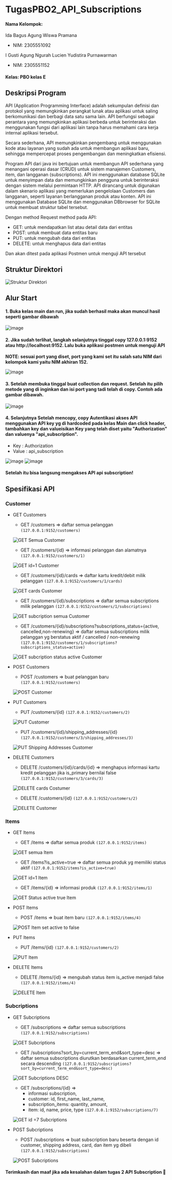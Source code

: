 # TugasPBO2_API_Subscriptions

#### Nama Kelompok:
 Ida Bagus Agung Wiswa Pramana
- NIM: 2305551092

I Gusti Agung Ngurah Lucien Yudistira Purnawarman 
- NIM: 2305551152

#### Kelas: PBO kelas E

## Deskripsi Program

API (Application Programming Interface) adalah sekumpulan definisi dan protokol yang memungkinkan perangkat lunak atau aplikasi untuk saling berkomunikasi dan berbagi data satu sama lain. API berfungsi sebagai perantara yang memungkinkan aplikasi berbeda untuk berinteraksi dan menggunakan fungsi dari aplikasi lain tanpa harus memahami cara kerja internal aplikasi tersebut.

Secara sederhana, API memungkinkan pengembang untuk menggunakan kode atau layanan yang sudah ada untuk membangun aplikasi baru, sehingga mempercepat proses pengembangan dan meningkatkan efisiensi.

Program API dari java ini bertujuan untuk membangun API sederhana yang menangani operasi dasar (CRUD) untuk sistem manajemen Customers, item, dan langganan (subscriptions). API ini menggunakan database SQLite untuk menyimpan data dan memungkinkan pengguna untuk berinteraksi dengan sistem melalui permintaan HTTP. API dirancang untuk digunakan dalam skenario aplikasi yang memerlukan pengelolaan Customers dan langganan, seperti layanan berlangganan produk atau konten. API ini menggunakan Database SQLite dan menggunakan DBbrowser for SQLite untuk membuat struktur tabel tersebut.

Dengan method Request method pada API:
- GET: untuk mendapatkan list atau detail data dari entitas
- POST: untuk membuat data entitas baru
- PUT: untuk mengubah data dari entitas
- DELETE: untuk menghapus data dari entitas

Dan akan ditest pada aplikasi Postmen untuk menguji API tersebut


## Struktur Direktori


![Struktur Direktori](https://github.com/Lucienthewizz/Webdesign/assets/65484618/ed2522ec-0c1b-4a26-8ef1-8224afa8aceb)
## Alur Start

#### 1. Buka kelas main dan run, jika sudah berhasil maka akan muncul hasil seperti gambar dibawah
![image](https://github.com/Lucienthewizz/Webdesign/assets/65484618/8abd13e0-913a-4c9a-bcf4-d354ce430f56)

#### 2. Jika sudah terlihat, langkah selanjutnya tinggal copy 127.0.0.1:9152 atau http://localhost:9152. Lalu buka aplikasi postmen untuk menguji API

__NOTE: sesuai port yang diset, port yang kami set itu salah satu NIM dari kelompok kami yaitu NIM akhiran 152.__

![image](https://github.com/Lucienthewizz/Webdesign/assets/65484618/548e37c2-0d5a-42b8-8456-f3aeb8711ce3)

#### 3. Setelah membuka tinggal buat collection dan request. Setelah itu pilih metode yang di inginkan dan isi port yang tadi telah di copy. Contoh ada gambar dibawah.

![image](https://github.com/Lucienthewizz/Webdesign/assets/65484618/428a733a-4203-4cef-a258-53d1c43d8d4b)

#### 4. Selanjutnya Setelah mencopy, copy Autentikasi akses API menggunakan API key yg di hardcoded pada kelas Main dan click header, tambahkan key dan valueisikan Key yang telah diset yaitu "Authorization" dan valuenya "api_subscription".

- Key       : Authorization
- Value     : api_subscription

![image](https://github.com/Lucienthewizz/Webdesign/assets/65484618/d6af2c47-7302-4978-9fbf-b3f7f8060318)
![image](https://github.com/Lucienthewizz/Webdesign/assets/65484618/cf4310d9-4c43-46ec-9261-e65c51e8da28)

#### Setelah itu bisa langsung mengakses API api subscription!



## Spesifikasi API

### Customer
- GET Customers
    - GET /customers => daftar semua pelanggan ```(127.0.0.1:9152/customers)```

    ![GET Semua Customer](https://github.com/Lucienthewizz/Webdesign/assets/65484618/22d441cd-d65a-4024-9d5f-ca2cd46c2b25)

    - GET /customers/{id} => informasi pelanggan dan alamatnya ```(127.0.0.1:9152/customers/1)```

    ![GET id=1 Customer](https://github.com/Lucienthewizz/Webdesign/assets/65484618/48aaeae2-d135-426e-9e26-eb4b9762300f)

    - GET /customers/{id}/cards => daftar kartu kredit/debit milik pelanggan ```(127.0.0.1:9152/customers/1/cards)```

    ![GET cards Customer](https://github.com/Lucienthewizz/Webdesign/assets/65484618/431540e6-d65a-4d58-b9b7-e266fba959a1)

    - GET /customers/{id}/subscriptions => daftar semua subscriptions milik pelanggan ```(127.0.0.1:9152/customers/1/subscriptions)```

    ![GET subcription semua Customer](https://github.com/Lucienthewizz/Webdesign/assets/65484618/83fff7e4-5fa5-445e-91fb-ebedcb3bfc58)

    - GET /customers/{id}/subscriptions?subscriptions_status={active, cancelled,non-renewing} => daftar semua subscriptions milik pelanggan yg berstatus aktif / cancelled / non-renewing ```(127.0.0.1:9152/customers/1/subscriptions?subscriptions_status=active)```

    ![GET subcription status active Customer](https://github.com/Lucienthewizz/Webdesign/assets/65484618/83fe6755-d556-471a-aa39-0ed150ff50a1)

- POST Customers
    - POST /customers => buat pelanggan baru  ```(127.0.0.1:9152/customers)```

    ![POST Customer](https://github.com/Lucienthewizz/Webdesign/assets/65484618/7276e845-2198-40ac-b856-aaca8643e5d0)

- PUT Customers
    - PUT /customers/{id} ```(127.0.0.1:9152/customers/2)```

    ![PUT Customer](https://github.com/Lucienthewizz/Webdesign/assets/65484618/38b80925-7b4c-44a2-9e68-105f841b64fb)

    - PUT /customers/{id}/shipping_addresses/{id} ```(127.0.0.1:9152/customers/3/shipping_addresses/3)```

    ![PUT Shipping Addresses Customer](https://github.com/Lucienthewizz/Webdesign/assets/65484618/424eb71a-6097-4d34-8adb-f0877341f0ef)

- DELETE Customers 
    - DELETE /customers/{id}/cards/{id} => menghapus informasi kartu kredit pelanggan jika is_primary bernilai false ```(127.0.0.1:9152/customers/3/cards/3)```

    ![DELETE cards Costumer](https://github.com/Lucienthewizz/Webdesign/assets/65484618/6098a631-ebb0-413c-b056-11ea22b743e3)

    - DELETE /customers/{id} ```(127.0.0.1:9152/customers/2)```

    ![DELETE Customer](https://github.com/Lucienthewizz/Webdesign/assets/65484618/066f0250-10b0-433a-ba0e-0611083ca77d)

### Items
- GET Items
    - GET /items => daftar semua produk ```(127.0.0.1:9152/items)```

    ![GET semua Item](https://github.com/Lucienthewizz/Webdesign/assets/65484618/6f303e55-cb58-43c8-a96b-7ae1c13a67a3)

    - GET /items?is_active=true => daftar semua produk yg memiliki status aktif ```(127.0.0.1:9152/items?is_active=true)```

    ![GET id=1 Item](https://github.com/Lucienthewizz/Webdesign/assets/65484618/7019ad10-c612-4bbe-95bf-70daa7ca9e1d)

    - GET /items/{id} => informasi produk ```(127.0.0.1:9152/items/1)```

    ![GET Status active true Item](https://github.com/Lucienthewizz/Webdesign/assets/65484618/3027a7dc-3a3a-43f7-8472-24acbe5a19be)

- POST Items
    - POST /items => buat item baru ```(127.0.0.1:9152/items/4)```

    ![POST Item set active to false](https://github.com/Lucienthewizz/Webdesign/assets/65484618/86271cdf-6773-459e-a697-b163d1531167)

- PUT Items
    - PUT /items/{id} ```(127.0.0.1:9152/customers/2)```

    ![PUT Item](https://github.com/Lucienthewizz/Webdesign/assets/65484618/3ca59b86-caef-4136-8304-5a04d9773094)

- DELETE Items
    - DELETE /items/{id} => mengubah status item is_active menjadi false ```(127.0.0.1:9152/items/4)```

    ![DELETE Item](https://github.com/Lucienthewizz/Webdesign/assets/65484618/beae256c-0207-43cd-b041-37295dcf912e)

### Subcriptions
- GET Subcriptions
    - GET /subscriptions => daftar semua subscriptions ```(127.0.0.1:9152/subscriptions)```

    ![GET  Subcriptions](https://github.com/Lucienthewizz/Webdesign/assets/65484618/a662897e-8a00-44ec-93bb-35c59aa7f2d5)

    - GET /subscriptions?sort_by=current_term_end&sort_type=desc => daftar semua subscriptions diurutkan berdasarkan current_term_end secara descending ```(127.0.0.1:9152/subscriptions?sort_by=current_term_end&sort_type=desc)```

    ![GET  Subcriptions DESC](https://github.com/Lucienthewizz/Webdesign/assets/65484618/644e48bc-4a55-4a94-bc7b-c32f7fe43521)

    - GET /subscriptions/{id} =>
        + informasi subscription,
        + customer: id, first_name, last_name,
        + subscription_items: quantity, amount,
        + item: id, name, price, type 
        ```(127.0.0.1:9152/subscriptions/7)```

    ![GET id =7  Subcriptions](https://github.com/Lucienthewizz/Webdesign/assets/65484618/a9750c9a-34e3-4f27-8e2c-9573fa5eca57)

- POST Subcriptions
    - POST /subscriptions => buat subscription baru beserta dengan id customer, shipping address, card, dan item yg dibeli ```(127.0.0.1:9152/subscriptions)``` 
    
    ![POST Subcriptions](https://github.com/Lucienthewizz/Webdesign/assets/65484618/6ad845d8-5616-4b7d-9da6-b809fef667a1)







#### Terimkasih dan maaf jika ada kesalahan dalam tugas 2 API Subscription 🙏

